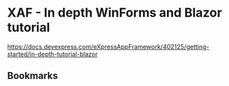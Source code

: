 # XAF - In depth WinForms and Blazor tutorial

https://docs.devexpress.com/eXpressAppFramework/402125/getting-started/in-depth-tutorial-blazor

## Bookmarks


